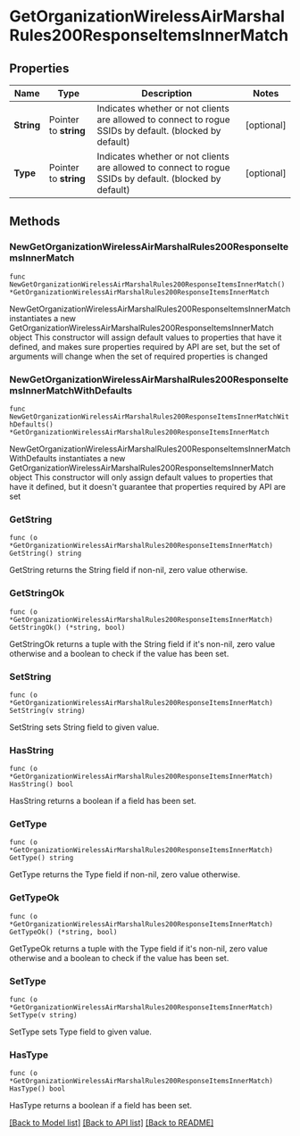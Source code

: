 # GetOrganizationWirelessAirMarshalRules200ResponseItemsInnerMatch

## Properties

Name | Type | Description | Notes
------------ | ------------- | ------------- | -------------
**String** | Pointer to **string** | Indicates whether or not clients are allowed to        connect to rogue SSIDs by default. (blocked by default) | [optional] 
**Type** | Pointer to **string** | Indicates whether or not clients are allowed to        connect to rogue SSIDs by default. (blocked by default) | [optional] 

## Methods

### NewGetOrganizationWirelessAirMarshalRules200ResponseItemsInnerMatch

`func NewGetOrganizationWirelessAirMarshalRules200ResponseItemsInnerMatch() *GetOrganizationWirelessAirMarshalRules200ResponseItemsInnerMatch`

NewGetOrganizationWirelessAirMarshalRules200ResponseItemsInnerMatch instantiates a new GetOrganizationWirelessAirMarshalRules200ResponseItemsInnerMatch object
This constructor will assign default values to properties that have it defined,
and makes sure properties required by API are set, but the set of arguments
will change when the set of required properties is changed

### NewGetOrganizationWirelessAirMarshalRules200ResponseItemsInnerMatchWithDefaults

`func NewGetOrganizationWirelessAirMarshalRules200ResponseItemsInnerMatchWithDefaults() *GetOrganizationWirelessAirMarshalRules200ResponseItemsInnerMatch`

NewGetOrganizationWirelessAirMarshalRules200ResponseItemsInnerMatchWithDefaults instantiates a new GetOrganizationWirelessAirMarshalRules200ResponseItemsInnerMatch object
This constructor will only assign default values to properties that have it defined,
but it doesn't guarantee that properties required by API are set

### GetString

`func (o *GetOrganizationWirelessAirMarshalRules200ResponseItemsInnerMatch) GetString() string`

GetString returns the String field if non-nil, zero value otherwise.

### GetStringOk

`func (o *GetOrganizationWirelessAirMarshalRules200ResponseItemsInnerMatch) GetStringOk() (*string, bool)`

GetStringOk returns a tuple with the String field if it's non-nil, zero value otherwise
and a boolean to check if the value has been set.

### SetString

`func (o *GetOrganizationWirelessAirMarshalRules200ResponseItemsInnerMatch) SetString(v string)`

SetString sets String field to given value.

### HasString

`func (o *GetOrganizationWirelessAirMarshalRules200ResponseItemsInnerMatch) HasString() bool`

HasString returns a boolean if a field has been set.

### GetType

`func (o *GetOrganizationWirelessAirMarshalRules200ResponseItemsInnerMatch) GetType() string`

GetType returns the Type field if non-nil, zero value otherwise.

### GetTypeOk

`func (o *GetOrganizationWirelessAirMarshalRules200ResponseItemsInnerMatch) GetTypeOk() (*string, bool)`

GetTypeOk returns a tuple with the Type field if it's non-nil, zero value otherwise
and a boolean to check if the value has been set.

### SetType

`func (o *GetOrganizationWirelessAirMarshalRules200ResponseItemsInnerMatch) SetType(v string)`

SetType sets Type field to given value.

### HasType

`func (o *GetOrganizationWirelessAirMarshalRules200ResponseItemsInnerMatch) HasType() bool`

HasType returns a boolean if a field has been set.


[[Back to Model list]](../README.md#documentation-for-models) [[Back to API list]](../README.md#documentation-for-api-endpoints) [[Back to README]](../README.md)


